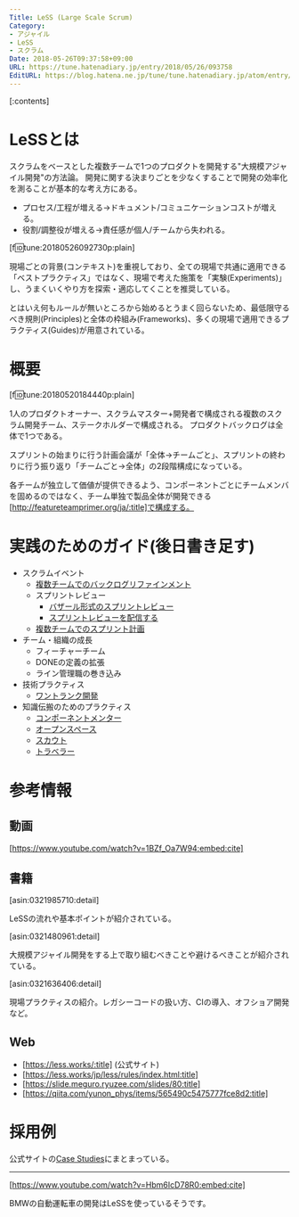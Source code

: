 ```yaml
---
Title: LeSS (Large Scale Scrum)
Category:
- アジャイル
- LeSS
- スクラム
Date: 2018-05-26T09:37:58+09:00
URL: https://tune.hatenadiary.jp/entry/2018/05/26/093758
EditURL: https://blog.hatena.ne.jp/tune/tune.hatenadiary.jp/atom/entry/17391345971646281912
---
```


[:contents]

# LeSSとは

スクラムをベースとした複数チームで1つのプロダクトを開発する"大規模アジャイル開発"の方法論。
開発に関する決まりごとを少なくすることで開発の効率化を測ることが基本的な考え方にある。

* プロセス/工程が増える→ドキュメント/コミュニケーションコストが増える。
* 役割/調整役が増える→責任感が個人/チームから失われる。

[f:id:tune:20180526092730p:plain]

現場ごとの背景(コンテキスト)を重視しており、全ての現場で共通に適用できる「ベストプラクティス」ではなく、現場で考えた施策を「実験(Experiments)」し、うまくいくやり方を探索・適応してくことを推奨している。

とはいえ何もルールが無いところから始めるとうまく回らないため、最低限守るべき規則(Principles)と全体の枠組み(Frameworks)、多くの現場で適用できるプラクティス(Guides)が用意されている。

# 概要

[f:id:tune:20180520184440p:plain]

1人のプロダクトオーナー、スクラムマスター+開発者で構成される複数のスクラム開発チーム、ステークホルダーで構成される。
プロダクトバックログは全体で1つである。

スプリントの始まりに行う計画会議が「全体→チームごと」、スプリントの終わりに行う振り返り「チームごと→全体」の2段階構成になっている。

各チームが独立して価値が提供できるよう、コンポーネントごとにチームメンバを固めるのではなく、チーム単独で製品全体が開発できる[http://featureteamprimer.org/ja/:title]で構成する。

# 実践のためのガイド(後日書き足す)

* スクラムイベント
  * [複数チームでのバックログリファインメント](https://tune.hatenadiary.jp/entry/2018/05/27/170428)
  * スプリントレビュー
    * [バザール形式のスプリントレビュー](https://tune.hatenadiary.jp/entry/2018/05/27/172509)
    * [スプリントレビューを配信する](https://tune.hatenadiary.jp/entry/2018/05/27/174241)
  * [複数チームでのスプリント計画](https://tune.hatenadiary.jp/entry/2018/06/18/083850)
* チーム・組織の成長
  * フィーチャーチーム
  * DONEの定義の拡張
  * ライン管理職の巻き込み
* 技術プラクティス
  * [ワントランク開発](https://tune.hatenadiary.jp/entry/2018/06/17/102211)
* 知識伝搬のためのプラクティス
  * [コンポーネントメンター](https://tune.hatenadiary.jp/entry/2018/06/18/130722)
  * [オープンスペース](https://tune.hatenadiary.jp/entry/2018/06/10/102059)
  * [スカウト](https://tune.hatenadiary.jp/entry/2018/11/06/212932)
  * [トラベラー](https://tune.hatenadiary.jp/entry/2018/11/10/193818)

# 参考情報

## 動画

[https://www.youtube.com/watch?v=1BZf_Oa7W94:embed:cite]

## 書籍

[asin:0321985710:detail]

LeSSの流れや基本ポイントが紹介されている。

[asin:0321480961:detail]

大規模アジャイル開発をする上で取り組むべきことや避けるべきことが紹介されている。

[asin:0321636406:detail]

現場プラクティスの紹介。レガシーコードの扱い方、CIの導入、オフショア開発など。

## Web

* [https://less.works/:title] (公式サイト)
* [https://less.works/jp/less/rules/index.html:title]
* [https://slide.meguro.ryuzee.com/slides/80:title]
* [https://qiita.com/yunon_phys/items/565490c5475777fce8d2:title]

# 採用例

公式サイトの[Case Studies](https://less.works/jp/case-studies/index.html)にまとまっている。

---

[https://www.youtube.com/watch?v=Hbm6IcD78R0:embed:cite]

BMWの自動運転車の開発はLeSSを使っているそうです。

